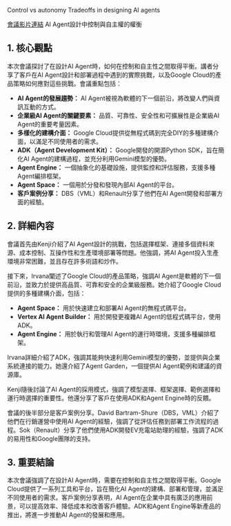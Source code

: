 Control vs autonomy Tradeoffs in designing AI agents

[會議影片連結](https://www.youtube.com/watch?v=dX2QqolWBxg)
AI Agent設計中控制與自主權的權衡

## 1. 核心觀點

本次會議探討了在設計AI Agent時，如何在控制和自主性之間取得平衡。講者分享了客戶在AI Agent設計和部署過程中遇到的實際挑戰，以及Google Cloud的產品策略如何應對這些挑戰。會議重點包括：

*   **AI Agent的發展趨勢：** AI Agent被視為軟體的下一個前沿，將改變人們與資訊互動的方式。
*   **企業級AI Agent的關鍵要素：** 品質、可靠性、安全性和可擴展性是企業級AI Agent的重要考量因素。
*   **多樣化的建構介面：** Google Cloud提供從無程式碼到完全DIY的多種建構介面，以滿足不同使用者的需求。
*   **ADK（Agent Development Kit）：** Google開發的開源Python SDK，旨在簡化AI Agent的建構過程，並充分利用Gemini模型的優勢。
*   **Agent Engine：** 一個抽象化的基礎設施，提供監控和評估服務，支援多種Agent編排框架。
*   **Agent Space：** 一個用於分發和發現內部AI Agent的平台。
*   **客戶案例分享：** DBS（VML）和Renault分享了他們在AI Agent開發和部署方面的經驗。

## 2. 詳細內容

會議首先由Kenji介紹了AI Agent設計的挑戰，包括選擇框架、連接多個資料來源、成本控制、互操作性和生產環境部署等問題。他強調，將AI Agent投入生產環境非常困難，並且存在許多術語和炒作。

接下來，Irvana闡述了Google Cloud的產品策略，強調AI Agent是軟體的下一個前沿，並致力於提供高品質、可靠和安全的企業級服務。她介紹了Google Cloud提供的多種建構介面，包括：

*   **Agent Space：** 用於快速建立和部署AI Agent的無程式碼平台。
*   **Vertex AI Agent Builder：** 用於開發更複雜AI Agent的低程式碼平台，使用ADK。
*   **Agent Engine：** 用於執行和管理AI Agent的運行時環境，支援多種編排框架。

Irvana詳細介紹了ADK，強調其能夠快速利用Gemini模型的優勢，並提供與企業系統連接的能力。她還介紹了Agent Garden，一個提供AI Agent範例和建議的資源庫。

Kenji隨後討論了AI Agent的採用模式，強調了模型選擇、框架選擇、範例選擇和運行時選擇的重要性。他還分享了客戶在使用ADK和Agent Engine時的反饋。

會議的後半部分是客戶案例分享。David Bartram-Shure（DBS，VML）介紹了他們在行銷運營中使用AI Agent的經驗，強調了從評估任務到部署工作流程的過程。Sok（Renault）分享了他們使用ADK開發EV充電站助理的經驗，強調了ADK的易用性和Google團隊的支持。

## 3. 重要結論

本次會議強調了在設計AI Agent時，需要在控制和自主性之間取得平衡。Google Cloud提供了一系列工具和平台，旨在簡化AI Agent的建構、部署和管理，並滿足不同使用者的需求。客戶案例分享表明，AI Agent在企業中具有廣泛的應用前景，可以提高效率、降低成本和改善客戶體驗。ADK和Agent Engine等新產品的推出，將進一步推動AI Agent的發展和應用。
